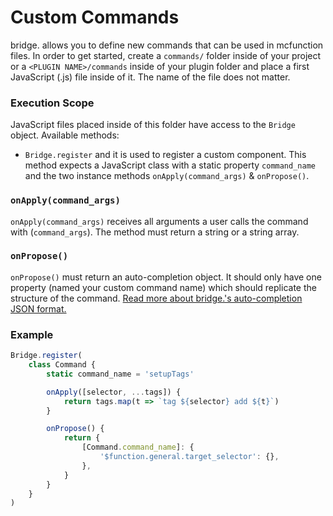 # Custom Commands

bridge. allows you to define new commands that can be used in mcfunction files. In order to get started, create a `commands/` folder inside of your project or a `<PLUGIN NAME>/commands` inside of your plugin folder and place a first JavaScript (.js) file inside of it. The name of the file does not matter.

### Execution Scope

JavaScript files placed inside of this folder have access to the `Bridge` object. Available methods:

-   `Bridge.register` and it is used to register a custom component. This method expects a JavaScript class with a static property `command_name` and the two instance methods `onApply(command_args)` & `onPropose()`.

### `onApply(command_args)`

`onApply(command_args)` receives all arguments a user calls the command with (`command_args`). The method must return a string or a string array.

### `onPropose()`

`onPropose()` must return an auto-completion object. It should only have one property (named your custom command name) which should replicate the structure of the command. [Read more about bridge.'s auto-completion JSON format.](https://github.com/solvedDev/bridge./blob/master/plugin_docs/auto_completions/main.md)

### Example

```javascript
Bridge.register(
	class Command {
		static command_name = 'setupTags'

		onApply([selector, ...tags]) {
			return tags.map(t => `tag ${selector} add ${t}`)
		}

		onPropose() {
			return {
				[Command.command_name]: {
					'$function.general.target_selector': {},
				},
			}
		}
	}
)
```
